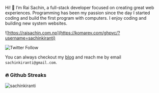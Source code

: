 Hi! 👋 I’m Rai Sachin, a full-stack developer focused on creating great web experiences. Programming has been my passion since the day I started coding and build the first program with computers. I enjoy coding and building new system websites.

![https://raisachin.com.np](https://komarev.com/ghpvc/?username=sachinkiranti) 

![Twitter Follow](https://img.shields.io/twitter/follow/sachinkiranti?label=Follow%20%40me&style=social)

You can always checkout my [blog](https://www.raisachin.com.np/) and reach me by email `sachinkiranti@gmail.com`.

### 🔥 Github Streaks
<img src="https://github-readme-streak-stats.herokuapp.com/?user=sachinkiranti&theme=black-ice&hide_border=true&stroke=0000&background=0D1117&ring=e05397&fire=e05397&currStreakLabel=e05397&bg_color=30,e96443,904e95&title_color=fff&text_color=fff" alt="sachinkiranti" />
